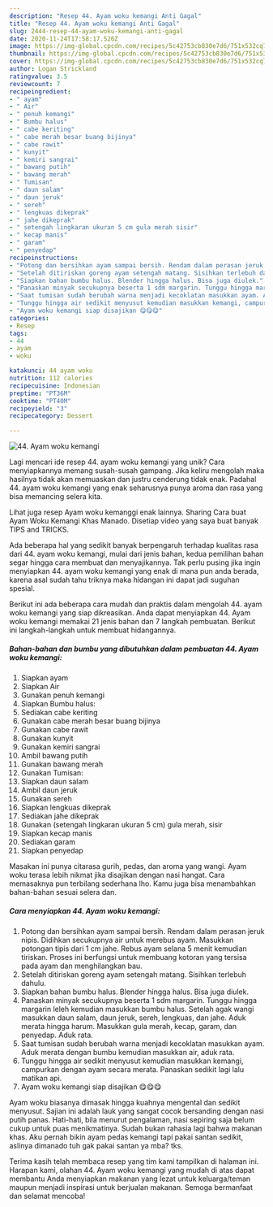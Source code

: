 ```yaml
---
description: "Resep 44. Ayam woku kemangi Anti Gagal"
title: "Resep 44. Ayam woku kemangi Anti Gagal"
slug: 2444-resep-44-ayam-woku-kemangi-anti-gagal
date: 2020-11-24T17:58:17.526Z
image: https://img-global.cpcdn.com/recipes/5c42753cb830e7d6/751x532cq70/44-ayam-woku-kemangi-foto-resep-utama.jpg
thumbnail: https://img-global.cpcdn.com/recipes/5c42753cb830e7d6/751x532cq70/44-ayam-woku-kemangi-foto-resep-utama.jpg
cover: https://img-global.cpcdn.com/recipes/5c42753cb830e7d6/751x532cq70/44-ayam-woku-kemangi-foto-resep-utama.jpg
author: Logan Strickland
ratingvalue: 3.5
reviewcount: 7
recipeingredient:
- " ayam"
- " Air"
- " penuh kemangi"
- " Bumbu halus"
- " cabe keriting"
- " cabe merah besar buang bijinya"
- " cabe rawit"
- " kunyit"
- " kemiri sangrai"
- " bawang putih"
- " bawang merah"
- " Tumisan"
- " daun salam"
- " daun jeruk"
- " sereh"
- " lengkuas dikeprak"
- " jahe dikeprak"
- " setengah lingkaran ukuran 5 cm gula merah sisir"
- " kecap manis"
- " garam"
- " penyedap"
recipeinstructions:
- "Potong dan bersihkan ayam sampai bersih. Rendam dalam perasan jeruk nipis. Didihkan secukupnya air untuk merebus ayam. Masukkan potongan tipis dari 1 cm jahe. Rebus ayam selana 5 menit kemudian tiriskan. Proses ini berfungsi untuk membuang kotoran yang tersisa pada ayam dan menghilangkan bau."
- "Setelah ditiriskan goreng ayam setengah matang. Sisihkan terlebuh dahulu."
- "Siapkan bahan bumbu halus. Blender hingga halus. Bisa juga diulek."
- "Panaskan minyak secukupnya beserta 1 sdm margarin. Tunggu hingga margarin leleh kemudian masukkan bumbu halus. Setelah agak wangi masukkan daun salam, daun jeruk, sereh, lengkuas, dan jahe. Aduk merata hingga harum. Masukkan gula merah, kecap, garam, dan penyedap. Aduk rata."
- "Saat tumisan sudah berubah warna menjadi kecoklatan masukkan ayam. Aduk merata dengan bumbu kemudian masukkan air, aduk rata."
- "Tunggu hingga air sedikit menyusut kemudian masukkan kemangi, campurkan dengan ayam secara merata. Panaskan sedikit lagi lalu matikan api."
- "Ayam woku kemangi siap disajikan 😋😋😋"
categories:
- Resep
tags:
- 44
- ayam
- woku

katakunci: 44 ayam woku 
nutrition: 112 calories
recipecuisine: Indonesian
preptime: "PT36M"
cooktime: "PT40M"
recipeyield: "3"
recipecategory: Dessert

---
```



![44. Ayam woku kemangi](https://img-global.cpcdn.com/recipes/5c42753cb830e7d6/751x532cq70/44-ayam-woku-kemangi-foto-resep-utama.jpg)

Lagi mencari ide resep 44. ayam woku kemangi yang unik? Cara menyiapkannya memang susah-susah gampang. Jika keliru mengolah maka hasilnya tidak akan memuaskan dan justru cenderung tidak enak. Padahal 44. ayam woku kemangi yang enak seharusnya punya aroma dan rasa yang bisa memancing selera kita.

Lihat juga resep Ayam woku kemanggi enak lainnya. Sharing Cara buat Ayam Woku Kemangi Khas Manado. Disetiap video yang saya buat banyak TIPS and TRICKS.

Ada beberapa hal yang sedikit banyak berpengaruh terhadap kualitas rasa dari 44. ayam woku kemangi, mulai dari jenis bahan, kedua pemilihan bahan segar hingga cara membuat dan menyajikannya. Tak perlu pusing jika ingin menyiapkan 44. ayam woku kemangi yang enak di mana pun anda berada, karena asal sudah tahu triknya maka hidangan ini dapat jadi suguhan spesial.


Berikut ini ada beberapa cara mudah dan praktis dalam mengolah 44. ayam woku kemangi yang siap dikreasikan. Anda dapat menyiapkan 44. Ayam woku kemangi memakai 21 jenis bahan dan 7 langkah pembuatan. Berikut ini langkah-langkah untuk membuat hidangannya.

<!--inarticleads1-->

##### Bahan-bahan dan bumbu yang dibutuhkan dalam pembuatan 44. Ayam woku kemangi:

1. Siapkan  ayam
1. Siapkan  Air
1. Gunakan  penuh kemangi
1. Siapkan  Bumbu halus:
1. Sediakan  cabe keriting
1. Gunakan  cabe merah besar buang bijinya
1. Gunakan  cabe rawit
1. Gunakan  kunyit
1. Gunakan  kemiri sangrai
1. Ambil  bawang putih
1. Gunakan  bawang merah
1. Gunakan  Tumisan:
1. Siapkan  daun salam
1. Ambil  daun jeruk
1. Gunakan  sereh
1. Siapkan  lengkuas dikeprak
1. Sediakan  jahe dikeprak
1. Gunakan  (setengah lingkaran ukuran 5 cm) gula merah, sisir
1. Siapkan  kecap manis
1. Sediakan  garam
1. Siapkan  penyedap


Masakan ini punya citarasa gurih, pedas, dan aroma yang wangi. Ayam woku terasa lebih nikmat jika disajikan dengan nasi hangat. Cara memasaknya pun terbilang sederhana lho. Kamu juga bisa menambahkan bahan-bahan sesuai selera dan. 

<!--inarticleads2-->

##### Cara menyiapkan 44. Ayam woku kemangi:

1. Potong dan bersihkan ayam sampai bersih. Rendam dalam perasan jeruk nipis. Didihkan secukupnya air untuk merebus ayam. Masukkan potongan tipis dari 1 cm jahe. Rebus ayam selana 5 menit kemudian tiriskan. Proses ini berfungsi untuk membuang kotoran yang tersisa pada ayam dan menghilangkan bau.
1. Setelah ditiriskan goreng ayam setengah matang. Sisihkan terlebuh dahulu.
1. Siapkan bahan bumbu halus. Blender hingga halus. Bisa juga diulek.
1. Panaskan minyak secukupnya beserta 1 sdm margarin. Tunggu hingga margarin leleh kemudian masukkan bumbu halus. Setelah agak wangi masukkan daun salam, daun jeruk, sereh, lengkuas, dan jahe. Aduk merata hingga harum. Masukkan gula merah, kecap, garam, dan penyedap. Aduk rata.
1. Saat tumisan sudah berubah warna menjadi kecoklatan masukkan ayam. Aduk merata dengan bumbu kemudian masukkan air, aduk rata.
1. Tunggu hingga air sedikit menyusut kemudian masukkan kemangi, campurkan dengan ayam secara merata. Panaskan sedikit lagi lalu matikan api.
1. Ayam woku kemangi siap disajikan 😋😋😋


Ayam woku biasanya dimasak hingga kuahnya mengental dan sedikit menyusut. Sajian ini adalah lauk yang sangat cocok bersanding dengan nasi putih panas. Hati-hati, bila menurut pengalaman, nasi sepiring saja belum cukup untuk puas menikmatinya. Sudah bukan rahasia lagi bahwa makanan khas. Aku pernah bikin ayam pedas kemangi tapi pakai santan sedikit, aslinya dimanado tuh gak pakai santan ya mba? tks. 

Terima kasih telah membaca resep yang tim kami tampilkan di halaman ini. Harapan kami, olahan 44. Ayam woku kemangi yang mudah di atas dapat membantu Anda menyiapkan makanan yang lezat untuk keluarga/teman maupun menjadi inspirasi untuk berjualan makanan. Semoga bermanfaat dan selamat mencoba!
